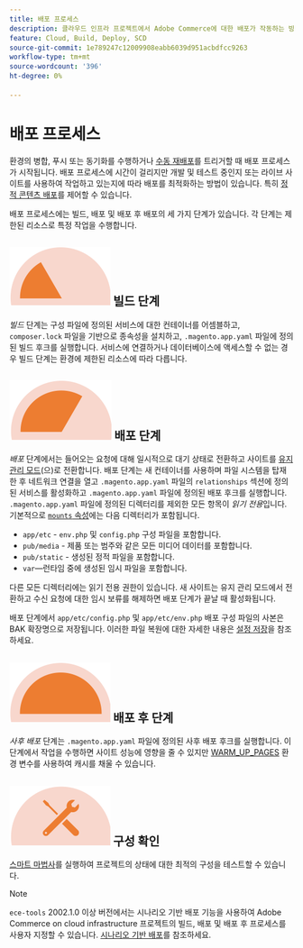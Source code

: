 ```yaml
---
title: 배포 프로세스
description: 클라우드 인프라 프로젝트에서 Adobe Commerce에 대한 배포가 작동하는 방식을 알아봅니다.
feature: Cloud, Build, Deploy, SCD
source-git-commit: 1e789247c12009908eabb6039d951acbdfcc9263
workflow-type: tm+mt
source-wordcount: '396'
ht-degree: 0%

---
```


# 배포 프로세스

환경의 병합, 푸시 또는 동기화를 수행하거나 [수동 재배포](../dev-tools/cloud-cli-overview.md#redeploy-the-environment)를 트리거할 때 배포 프로세스가 시작됩니다. 배포 프로세스에 시간이 걸리지만 개발 및 테스트 중인지 또는 라이브 사이트를 사용하여 작업하고 있는지에 따라 배포를 최적화하는 방법이 있습니다. 특히 [정적 콘텐츠 배포](static-content.md)를 제어할 수 있습니다.

배포 프로세스에는 빌드, 배포 및 배포 후 배포의 세 가지 단계가 있습니다. 각 단계는 제한된 리소스로 특정 작업을 수행합니다.

## ![빌드 단계](../../assets/status-build.png) 빌드 단계

_빌드_ 단계는 구성 파일에 정의된 서비스에 대한 컨테이너를 어셈블하고, `composer.lock` 파일을 기반으로 종속성을 설치하고, `.magento.app.yaml` 파일에 정의된 빌드 후크를 실행합니다. 서비스에 연결하거나 데이터베이스에 액세스할 수 없는 경우 빌드 단계는 환경에 제한된 리소스에 따라 다릅니다.

## ![배포 단계](../../assets/status-deploy.png) 배포 단계

_배포_ 단계에서는 들어오는 요청에 대해 일시적으로 대기 상태로 전환하고 사이트를 [유지 관리 모드](https://experienceleague.adobe.com/docs/commerce-operations/configuration-guide/setup/application-modes.html?lang=ko)(으)로 전환합니다. 배포 단계는 새 컨테이너를 사용하며 파일 시스템을 탑재한 후 네트워크 연결을 열고 `.magento.app.yaml` 파일의 `relationships` 섹션에 정의된 서비스를 활성화하고 `.magento.app.yaml` 파일에 정의된 배포 후크를 실행합니다. `.magento.app.yaml` 파일에 정의된 디렉터리를 제외한 모든 항목이 _읽기 전용_&#x200B;입니다. 기본적으로 [`mounts` 속성](../application/properties.md#mounts)에는 다음 디렉터리가 포함됩니다.

- `app/etc` - `env.php` 및 `config.php` 구성 파일을 포함합니다.
- `pub/media` - 제품 또는 범주와 같은 모든 미디어 데이터를 포함합니다.
- `pub/static` - 생성된 정적 파일을 포함합니다.
- `var`—런타임 중에 생성된 임시 파일을 포함합니다.

다른 모든 디렉터리에는 읽기 전용 권한이 있습니다. 새 사이트는 유지 관리 모드에서 전환하고 수신 요청에 대한 임시 보류를 해제하면 배포 단계가 끝날 때 활성화됩니다.

배포 단계에서 `app/etc/config.php` 및 `app/etc/env.php` 배포 구성 파일의 사본은 BAK 확장명으로 저장됩니다. 이러한 파일 복원에 대한 자세한 내용은 [설정 저장](../store/store-settings.md#restore-configuration-files)을 참조하세요.

## ![배포 후 단계](../../assets/status-post-deploy.png) 배포 후 단계

_사후 배포_ 단계는 `.magento.app.yaml` 파일에 정의된 사후 배포 후크를 실행합니다. 이 단계에서 작업을 수행하면 사이트 성능에 영향을 줄 수 있지만 [WARM_UP_PAGES](../environment/variables-post-deploy.md#warmuppages) 환경 변수를 사용하여 캐시를 채울 수 있습니다.

## ![상태 확인](../../assets/status-verify.png) 구성 확인

[스마트 마법사](smart-wizards.md)를 실행하여 프로젝트의 상태에 대한 최적의 구성을 테스트할 수 있습니다.

>[!NOTE]
>
>`ece-tools` 2002.1.0 이상 버전에서는 시나리오 기반 배포 기능을 사용하여 Adobe Commerce on cloud infrastructure 프로젝트의 빌드, 배포 및 배포 후 프로세스를 사용자 지정할 수 있습니다. [시나리오 기반 배포](scenario-based.md)를 참조하세요.
